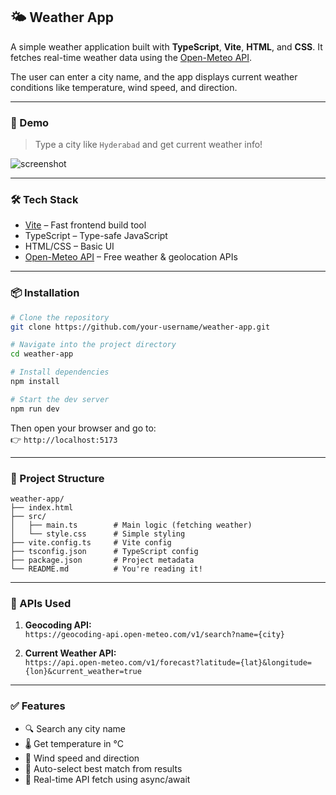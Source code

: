 ## 🌤️ Weather App

A simple weather application built with **TypeScript**, **Vite**, **HTML**, and **CSS**. It fetches real-time weather data using the [Open-Meteo API](https://open-meteo.com/).

The user can enter a city name, and the app displays current weather conditions like temperature, wind speed, and direction.

---

### 🚀 Demo

> Type a city like `Hyderabad` and get current weather info!

![screenshot](./screenshot.png) <!-- Optional: add a screenshot here -->

---

### 🛠️ Tech Stack

- [Vite](https://vitejs.dev/) – Fast frontend build tool
- TypeScript – Type-safe JavaScript
- HTML/CSS – Basic UI
- [Open-Meteo API](https://open-meteo.com/) – Free weather & geolocation APIs

---

### 📦 Installation

```bash
# Clone the repository
git clone https://github.com/your-username/weather-app.git

# Navigate into the project directory
cd weather-app

# Install dependencies
npm install

# Start the dev server
npm run dev
```

Then open your browser and go to:  
👉 `http://localhost:5173`

---

### 📁 Project Structure

```
weather-app/
├── index.html
├── src/
│   ├── main.ts        # Main logic (fetching weather)
│   └── style.css      # Simple styling
├── vite.config.ts     # Vite config
├── tsconfig.json      # TypeScript config
├── package.json       # Project metadata
└── README.md          # You're reading it!
```

---

### 🔗 APIs Used

1. **Geocoding API:**  
   `https://geocoding-api.open-meteo.com/v1/search?name={city}`

2. **Current Weather API:**  
   `https://api.open-meteo.com/v1/forecast?latitude={lat}&longitude={lon}&current_weather=true`

---

### ✅ Features

- 🔍 Search any city name
- 🌡️ Get temperature in °C
- 💨 Wind speed and direction
- 📍 Auto-select best match from results
- 🔁 Real-time API fetch using async/await

